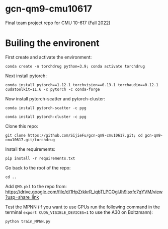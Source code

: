 # gcn-qm9-cmu10617
Final team project repo for CMU 10-617 (Fall 2022)
# Builing the environent
First create and activate the environment: 

`conda create -n torchdrug python=3.9; conda activate torchdrug`

Next install pytorch: 

`conda install pytorch==1.12.1 torchvision==0.13.1 torchaudio==0.12.1 cudatoolkit=11.6 -c pytorch -c conda-forge`

Now install pytorch-scatter and pytorch-cluster: 

`conda install pytorch-scatter -c pyg`

`conda install pytorch-cluster -c pyg`

Clone this repo: 

`git clone https://github.com/SijieFu/gcn-qm9-cmu10617.git; cd gcn-qm9-cmu10617.git/torchdrug`

Install the requirements: 

`pip install -r requirements.txt`

Go back to the root of the repo: 

`cd ..`

Add `QM9.pkl` to the repo from: https://drive.google.com/file/d/1HpZrkkrR_iqbTLPCOglJh9lsxfc7qYVM/view?usp=share_link

Test the MPNN (if you want to use GPUs run the following command in the terminal `export CUDA_VISIBLE_DEVICES=1` to use the A30 on Boltzmann): 

`python train_MPNN.py`
